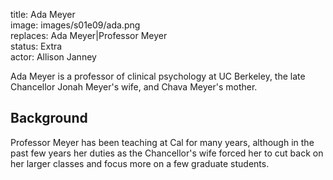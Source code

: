 title: Ada Meyer  
image: images/s01e09/ada.png  
replaces: Ada Meyer|Professor Meyer  
status: Extra  
actor: Allison Janney  

Ada Meyer is a professor of clinical psychology at UC Berkeley, the late Chancellor Jonah Meyer's wife, and Chava Meyer's mother.

## Background

Professor Meyer has been teaching at Cal for many years, although in the past few years her duties as the Chancellor's wife forced her to cut back on her larger classes and focus more on a few graduate students.
